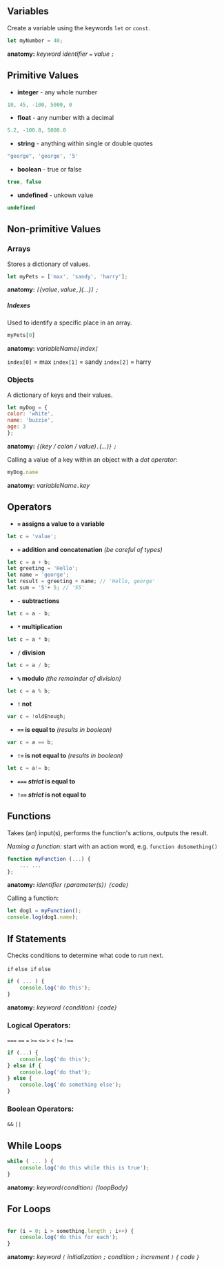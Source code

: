 



## Variables

Create a variable using the keywords `let` or `const`.

```javascript
let myNumber = 40;
```

**anatomy:** *keyword identifier `=` value `;`*




## Primitive Values
* **integer** - any whole number

```javascript
10, 45, -100, 5000, 0
```

* **float** - any number with a decimal

```javascript
5.2, -100.8, 5000.0
```

* **string** - anything within single or double quotes

```javascript
"george", 'george', '5'
```

* **boolean** - true or false

```javascript
true, false
```

* **undefined** - unkown value

```javascript
undefined
```





## Non-primitive Values

### Arrays

Stores a dictionary of values.

```javascript
let myPets = ['max', 'sandy', 'harry'];
```

**anatomy:** *`[`(value`,`value`,`)(...)`]` 	`;`*

##### Indexes

Used to identify a specific place in an array.

```javascript
myPets[0]
```

**anatomy:** *variableName`[`index`]`*

`index[0]` = max
`index[1]` = sandy
`index[2]` = harry

### Objects

A dictionary of keys and their values.

```javascript
let myDog = {
color: 'white',
name: 'buzzie',
age: 3
};
```
**anatomy:** *`{`(key / colon / value)`.`(...)`}` `;`*

Calling a value of a key within an object with a *dot operator*:

```javascript
myDog.name
```

**anatomy:** *variableName`.`key*




## Operators

* **`=` assigns a value to a variable**

```javascript
let c = 'value';
```

* **`+` addition and concatenation** *(be careful of types)* 

```javascript
let c = a + b;
let greeting = 'Hello';
let name = 'george';
let result = greeting + name; // 'Hello, george'
let sum = '5'+ 5; // '55'
```

* **`-` subtractions**

```javascript
let c = a - b;
```

* __`*` multiplication__

```javascript
let c = a * b;
```

* **`/` division**

```javascript
let c = a / b;
```

* **`%` modulo** *(the remainder of division)*

```javascript
let c = a % b;
```

* **`!` not**

```javascript
var c = !oldEnough;
```

* **`==` is equal to** *(results in boolean)*

```javascript
var c = a == b;
```

* **`!=` is not equal to** *(results in boolean)*

```javascript
let c = a!= b;
```

* **`===` *strict* is equal to**

* **`!==` *strict* is not equal to**




## Functions

Takes (an) input(s), performs the function's actions, outputs the result.

*Naming a function:* start with an action word, e.g. `function doSomething()`

```javascript
function myFunction (...) {
	... ...
};
```

**anatomy:** *identifier `(`parameter(s)`)` `{`code`}`*

Calling a function:

```javascript
let dog1 = myFunction();
console.log(dog1.name);
```





## If Statements
Checks conditions to determine what code to run next.

`if` `else if` `else`

```javascript
if ( ... ) {
	console.log('do this');
}
```
**anatomy:** *keyword `(`condition`)` `{`code`}`*

### Logical Operators:
`===` `==` `=` `>=` `<=` `>` `<` `!=` `!==`

```javascript
if (...) {
	console.log('do this');
} else if {
	console.log('do that');
} else {
	console.log('do something else');
}
```

### Boolean Operators:
`&&` `||`




## While Loops

```javascript
while ( ... ) {
	console.log('do this while this is true');
}
```

**anatomy:** *keyword`(`condition`)` `{`loopBody`}`*




## For Loops

```javascript

for (i = 0; i > something.length ; i++) {
	console.log('do this for each');
}
```

**anatomy:** *keyword `(` initialization `;` condition `;` increment `)` `{` code `}`*










